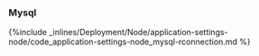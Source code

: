 <!--  usedin: [ _node/deployment/application-settings-node.md] -->


### Mysql



{%include _inlines/Deployment/Node/application-settings-node/code_application-settings-node_mysql-rconnection.md %}




